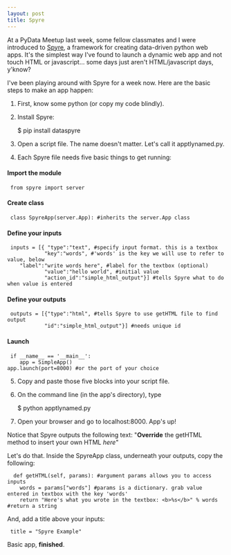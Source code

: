 ```yaml
---
layout: post
title: Spyre
---
```


At a PyData Meetup last week, some fellow classmates and I were introduced to <a href="https://github.com/adamhajari/spyre" target="_blank">Spyre</a>, a framework for creating data-driven python web apps. It's the simplest way I've found to launch a dynamic web app and not touch HTML or javascript... some days just aren't HTML/javascript days, y'know?

I've been playing around with Spyre for a week now. Here are the basic steps to make an app happen:

1. First, know some python (or copy my code blindly).
2. Install Spyre:

   $ pip install dataspyre
   
3. Open a script file. The name doesn't matter. Let's call it apptlynamed.py.
4. Each Spyre file needs five basic things to get running:

#### Import the module

     from spyre import server

#### Create class

     class SpyreApp(server.App): #inherits the server.App class

#### Define your inputs

     inputs = [{ "type":"text", #specify input format. this is a textbox
                "key":"words", #'words' is the key we will use to refer to value, below
		"label":"write words here", #label for the textbox (optional)
                "value":"hello world", #initial value
                "action_id":"simple_html_output"}] #tells Spyre what to do when value is entered

#### Define your outputs

     outputs = [{"type":"html", #tells Spyre to use getHTML file to find output
                "id":"simple_html_output"}] #needs unique id

#### Launch

     if __name__ == '__main__':
     	app = SimpleApp()
	app.launch(port=8000) #or the port of your choice

5. Copy and paste those five blocks into your script file.
6. On the command line (in the app's directory), type

   $ python apptlynamed.py
   
7. Open your browser and go to localhost:8000. App's up!

Notice that Spyre outputs the following text: "<b>Override</b> the getHTML method to insert your own HTML <i>here</i>"

Let's do that. Inside the SpyreApp class, underneath your outputs, copy the following:

      def getHTML(self, params): #argument params allows you to access inputs
        words = params["words"] #params is a dictionary. grab value entered in textbox with the key 'words'
        return "Here's what you wrote in the textbox: <b>%s</b>" % words #return a string

And, add a title above your inputs:

     title = "Spyre Example"

Basic app, <b>finished</b>.

